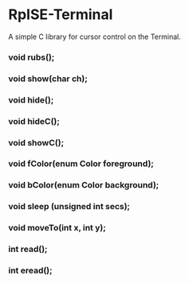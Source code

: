 # RpISE-Terminal

A simple C library for cursor control on the Terminal.

### void rubs();
### void show(char ch);
### void hide();
### void hideC();
### void showC();
### void fColor(enum Color foreground);
### void bColor(enum Color background);
### void sleep (unsigned int secs);
### void moveTo(int x, int y);
### int read();
### int eread();
